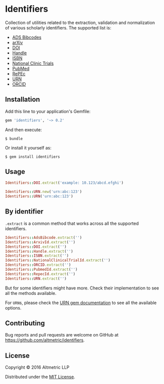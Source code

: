# Identifiers

Collection of utilities related to the extraction, validation and normalization of various scholarly identifiers. The supported list is:
- [ADS Bibcodes](http://adsdoc.harvard.edu/abs_doc/help_pages/bibcodes.html)
- [arXiv](https://arxiv.org/help/arxiv_identifier)
- [DOI](https://www.doi.org/)
- [Handle](https://en.wikipedia.org/wiki/Handle_System)
- [ISBN](https://en.wikipedia.org/wiki/International_Standard_Book_Number)
- [National Clinic Trials](https://clinicaltrials.gov/)
- [PubMed](http://www.ncbi.nlm.nih.gov/pubmed)
- [RePEc](https://en.wikipedia.org/wiki/Research_Papers_in_Economics)
- [URN](https://en.wikipedia.org/wiki/Uniform_Resource_Name)
- [ORCID](http://orcid.org/)

## Installation

Add this line to your application's Gemfile:

```ruby
gem 'identifiers', '~> 0.2'
```

And then execute:

    $ bundle

Or install it yourself as:

    $ gem install identifiers

## Usage

```ruby
Identifiers::DOI.extract('example: 10.123/abcd.efghi')

Identifiers::URN.new('urn:abc:123')
Identifiers::URN('urn:abc:123')
```

## By identifier

`.extract` is a common method that works across all the supported identifiers.

```ruby
Identifiers::AdsBibcode.extract('')
Identifiers::ArxivId.extract('')
Identifiers::DOI.extract('')
Identifiers::Handle.extract('')
Identifiers::ISBN.extract('')
Identifiers::NationalClinicalTrialId.extract('')
Identifiers::ORCID.extract('')
Identifiers::PubmedId.extract('')
Identifiers::RepecId.extract('')
Identifiers::URN.extract('')
```

But for some identifiers might have more. Check their implementation to see all the methods available.

For `URN`s, please check the [URN gem documentation](https://github.com/altmetric/urn) to see all the available options.

## Contributing

Bug reports and pull requests are welcome on GitHub at https://github.com/altmetric/identifiers.

## License

Copyright © 2016 Altmetric LLP

Distributed under the [MIT License](http://opensource.org/licenses/MIT).
